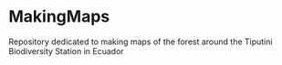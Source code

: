 # MakingMaps
 Repository dedicated to making maps of the forest around the Tiputini Biodiversity Station in Ecuador
